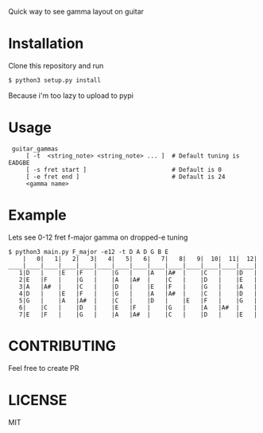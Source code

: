 Quick way to see gamma layout on guitar

# Installation
Clone this repository and run
```sh
$ python3 setup.py install
```

Because i'm too lazy to upload to pypi

# Usage
     guitar_gammas
         [ -t  <string_note> <string_note> ... ]  # Default tuning is EADGBE
         [ -s fret start ]                        # Default is 0
         [ -e fret end ]                          # Default is 24
         <gamma name>

# Example
Lets see 0-12 fret f-major gamma on dropped-e tuning

```
$ python3 main.py F_major -e12 -t D A D G B E
    |   0|   1|   2|   3|   4|   5|   6|   7|   8|   9|  10|  11|  12|
____|____|____|____|____|____|____|____|____|____|____|____|____|____|
   1|D   |    |E   |F   |    |G   |    |A   |A#  |    |C   |    |D   |
   2|E   |F   |    |G   |    |A   |A#  |    |C   |    |D   |    |E   |
   3|A   |A#  |    |C   |    |D   |    |E   |F   |    |G   |    |A   |
   4|D   |    |E   |F   |    |G   |    |A   |A#  |    |C   |    |D   |
   5|G   |    |A   |A#  |    |C   |    |D   |    |E   |F   |    |G   |
   6|    |C   |    |D   |    |E   |F   |    |G   |    |A   |A#  |    |
   7|E   |F   |    |G   |    |A   |A#  |    |C   |    |D   |    |E   |
```


# CONTRIBUTING
Feel free to create PR


# LICENSE
MIT
